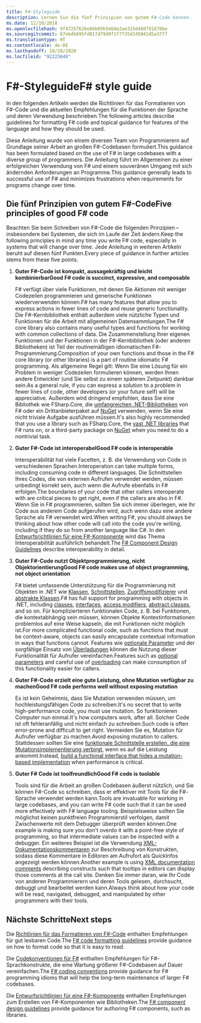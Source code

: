 ```yaml
---
title: F#-Styleguide
description: Lernen Sie die fünf Prinzipien von gutem F#-Code kennen.
ms.date: 12/10/2018
ms.openlocfilehash: 9f47257626e04b09b546de2ae315d48d791678be
ms.sourcegitcommit: 67ebdb695fd017d79d9f1f7f35d145042d5a37f7
ms.translationtype: HT
ms.contentlocale: de-DE
ms.lasthandoff: 10/20/2020
ms.locfileid: "92223648"
---
```

# <a name="f-style-guide"></a><span data-ttu-id="ed6a5-103">F#-Styleguide</span><span class="sxs-lookup"><span data-stu-id="ed6a5-103">F# style guide</span></span>

<span data-ttu-id="ed6a5-104">In den folgenden Artikeln werden die Richtlinien für das Formatieren von F#-Code und die aktuellen Empfehlungen für die Funktionen der Sprache und deren Verwendung beschrieben.</span><span class="sxs-lookup"><span data-stu-id="ed6a5-104">The following articles describe guidelines for formatting F# code and topical guidance for features of the language and how they should be used.</span></span>

<span data-ttu-id="ed6a5-105">Diese Anleitung wurde von einem diversen Team von Programmierern auf Grundlage seiner Arbeit an großen F#-Codebasen formuliert.</span><span class="sxs-lookup"><span data-stu-id="ed6a5-105">This guidance has been formulated based on the use of F# in large codebases with a diverse group of programmers.</span></span> <span data-ttu-id="ed6a5-106">Die Anleitung führt im Allgemeinen zu einer erfolgreichen Verwendung von F# und einem souveränen Umgang mit sich ändernden Anforderungen an Programme.</span><span class="sxs-lookup"><span data-stu-id="ed6a5-106">This guidance generally leads to successful use of F# and minimizes frustrations when requirements for programs change over time.</span></span>

## <a name="five-principles-of-good-f-code"></a><span data-ttu-id="ed6a5-107">Die fünf Prinzipien von gutem F#-Code</span><span class="sxs-lookup"><span data-stu-id="ed6a5-107">Five principles of good F# code</span></span>

<span data-ttu-id="ed6a5-108">Beachten Sie beim Schreiben von F#-Code die folgenden Prinzipien – insbesondere bei Systemen, die sich im Laufe der Zeit ändern.</span><span class="sxs-lookup"><span data-stu-id="ed6a5-108">Keep the following principles in mind any time you write F# code, especially in systems that will change over time.</span></span> <span data-ttu-id="ed6a5-109">Jede Anleitung in weiteren Artikeln beruht auf diesen fünf Punkten.</span><span class="sxs-lookup"><span data-stu-id="ed6a5-109">Every piece of guidance in further articles stems from these five points.</span></span>

1. <span data-ttu-id="ed6a5-110">**Guter F#-Code ist kompakt, aussagekräftig und leicht kombinierbar**</span><span class="sxs-lookup"><span data-stu-id="ed6a5-110">**Good F# code is succinct, expressive, and composable**</span></span>

    <span data-ttu-id="ed6a5-111">F# verfügt über viele Funktionen, mit denen Sie Aktionen mit weniger Codezeilen programmieren und generische Funktionen wiederverwenden können.</span><span class="sxs-lookup"><span data-stu-id="ed6a5-111">F# has many features that allow you to express actions in fewer lines of code and reuse generic functionality.</span></span> <span data-ttu-id="ed6a5-112">Die F#-Kernbibliothek enthält außerdem viele nützliche Typen und Funktionen für die Arbeit mit allgemeinen Datensammlungen.</span><span class="sxs-lookup"><span data-stu-id="ed6a5-112">The F# core library also contains many useful types and functions for working with common collections of data.</span></span> <span data-ttu-id="ed6a5-113">Die Zusammenstellung Ihrer eigenen Funktionen und der Funktionen in der F#-Kernbibliothek (oder anderen Bibliotheken) ist Teil der routinemäßigen idiomatischen F#-Programmierung.</span><span class="sxs-lookup"><span data-stu-id="ed6a5-113">Composition of your own functions and those in the F# core library (or other libraries) is a part of routine idiomatic F# programming.</span></span> <span data-ttu-id="ed6a5-114">Als allgemeine Regel gilt: Wenn Sie eine Lösung für ein Problem in weniger Codezeilen formulieren können, werden Ihnen andere Entwickler (und Sie selbst zu einem späteren Zeitpunkt) dankbar sein.</span><span class="sxs-lookup"><span data-stu-id="ed6a5-114">As a general rule, if you can express a solution to a problem in fewer lines of code, other developers (or your future self) will be appreciative.</span></span> <span data-ttu-id="ed6a5-115">Außerdem wird dringend empfohlen, dass Sie eine Bibliothek wie FSharp.Core, die [umfangreichen .NET-Bibliotheken](../../../api/index.md) von F# oder ein Drittanbieterpaket auf [NuGet](https://www.nuget.org/) verwenden, wenn Sie eine nicht triviale Aufgabe ausführen müssen.</span><span class="sxs-lookup"><span data-stu-id="ed6a5-115">It's also highly recommended that you use a library such as FSharp.Core, the [vast .NET libraries](../../../api/index.md) that F# runs on, or a third-party package on [NuGet](https://www.nuget.org/) when you need to do a nontrivial task.</span></span>

2. <span data-ttu-id="ed6a5-116">**Guter F#-Code ist interoperabel**</span><span class="sxs-lookup"><span data-stu-id="ed6a5-116">**Good F# code is interoperable**</span></span>

    <span data-ttu-id="ed6a5-117">Interoperabilität hat viele Facetten, z. B. die Verwendung von Code in verschiedenen Sprachen.</span><span class="sxs-lookup"><span data-stu-id="ed6a5-117">Interoperation can take multiple forms, including consuming code in different languages.</span></span> <span data-ttu-id="ed6a5-118">Die Schnittstellen Ihres Codes, die von externen Aufrufen verwendet werden, müssen unbedingt korrekt sein, auch wenn die Aufrufe ebenfalls in F# erfolgen.</span><span class="sxs-lookup"><span data-stu-id="ed6a5-118">The boundaries of your code that other callers interoperate with are critical pieces to get right, even if the callers are also in F#.</span></span> <span data-ttu-id="ed6a5-119">Wenn Sie in F# programmieren, sollten Sie sich immer überlegen, wie Ihr Code aus anderem Code aufgerufen wird, auch wenn dazu eine andere Sprache als F# verwendet wird.</span><span class="sxs-lookup"><span data-stu-id="ed6a5-119">When writing F#, you should always be thinking about how other code will call into the code you're writing, including if they do so from another language like C#.</span></span> <span data-ttu-id="ed6a5-120">In den [Entwurfsrichtlinien für eine F#-Komponente](component-design-guidelines.md) wird das Thema Interoperabilität ausführlich behandelt.</span><span class="sxs-lookup"><span data-stu-id="ed6a5-120">The [F# Component Design Guidelines](component-design-guidelines.md) describe interoperability in detail.</span></span>

3. <span data-ttu-id="ed6a5-121">**Guter F#-Code nutzt Objektprogrammierung, nicht Objektorientierung**</span><span class="sxs-lookup"><span data-stu-id="ed6a5-121">**Good F# code makes use of object programming, not object orientation**</span></span>

    <span data-ttu-id="ed6a5-122">F# bietet umfassende Unterstützung für die Programmierung mit Objekten in .NET wie [Klassen](../language-reference/classes.md), [Schnittstellen](../language-reference/interfaces.md), [Zugriffsmodifizierer](../language-reference/access-control.md) und [abstrakte Klassen](../language-reference/abstract-classes.md).</span><span class="sxs-lookup"><span data-stu-id="ed6a5-122">F# has full support for programming with objects in .NET, including [classes](../language-reference/classes.md), [interfaces](../language-reference/interfaces.md), [access modifiers](../language-reference/access-control.md), [abstract classes](../language-reference/abstract-classes.md), and so on.</span></span> <span data-ttu-id="ed6a5-123">Für komplizierteren funktionalen Code, z. B. bei Funktionen, die kontextabhängig sein müssen, können Objekte Kontextinformationen problemlos auf eine Weise kapseln, die mit Funktionen nicht möglich ist.</span><span class="sxs-lookup"><span data-stu-id="ed6a5-123">For more complicated functional code, such as functions that must be context-aware, objects can easily encapsulate contextual information in ways that functions cannot.</span></span> <span data-ttu-id="ed6a5-124">Features wie [optionale Parameter](../language-reference/members/methods.md#optional-arguments) und der sorgfältige Einsatz von [Überladungen](../language-reference/members/methods.md#overloaded-methods) können die Nutzung dieser Funktionalität für Aufrufer vereinfachen.</span><span class="sxs-lookup"><span data-stu-id="ed6a5-124">Features such as [optional parameters](../language-reference/members/methods.md#optional-arguments) and careful use of [overloading](../language-reference/members/methods.md#overloaded-methods) can make consumption of this functionality easier for callers.</span></span>

4. <span data-ttu-id="ed6a5-125">**Guter F#-Code erzielt eine gute Leistung, ohne Mutation verfügbar zu machen**</span><span class="sxs-lookup"><span data-stu-id="ed6a5-125">**Good F# code performs well without exposing mutation**</span></span>

    <span data-ttu-id="ed6a5-126">Es ist kein Geheimnis, dass Sie Mutation verwenden müssen, um hochleistungsfähigen Code zu schreiben.</span><span class="sxs-lookup"><span data-stu-id="ed6a5-126">It's no secret that to write high-performance code, you must use mutation.</span></span> <span data-ttu-id="ed6a5-127">So funktionieren Computer nun einmal.</span><span class="sxs-lookup"><span data-stu-id="ed6a5-127">It's how computers work, after all.</span></span> <span data-ttu-id="ed6a5-128">Solcher Code ist oft fehleranfällig und nicht einfach zu schreiben.</span><span class="sxs-lookup"><span data-stu-id="ed6a5-128">Such code is often error-prone and difficult to get right.</span></span> <span data-ttu-id="ed6a5-129">Vermeiden Sie es, Mutation für Aufrufer verfügbar zu machen.</span><span class="sxs-lookup"><span data-stu-id="ed6a5-129">Avoid exposing mutation to callers.</span></span> <span data-ttu-id="ed6a5-130">Stattdessen sollten Sie eine [funktionale Schnittstelle erstellen, die eine Mutationsimplementierung verbirgt](conventions.md#performance), wenn es auf die Leistung ankommt.</span><span class="sxs-lookup"><span data-stu-id="ed6a5-130">Instead, [build a functional interface that hides a mutation-based implementation](conventions.md#performance) when performance is critical.</span></span>

5. <span data-ttu-id="ed6a5-131">**Guter F# Code ist toolfreundlich**</span><span class="sxs-lookup"><span data-stu-id="ed6a5-131">**Good F# code is toolable**</span></span>

    <span data-ttu-id="ed6a5-132">Tools sind für die Arbeit an großen Codebasen äußerst nützlich, und Sie können F#-Code so schreiben, dass er effektiver mit Tools für die F#-Sprache verwendet werden kann.</span><span class="sxs-lookup"><span data-stu-id="ed6a5-132">Tools are invaluable for working in large codebases, and you can write F# code such that it can be used more effectively with F# language tooling.</span></span> <span data-ttu-id="ed6a5-133">Beispielsweise sollten Sie möglichst keinen punktfreien Programmierstil verfolgen, damit Zwischenwerte mit dem Debugger überprüft werden können.</span><span class="sxs-lookup"><span data-stu-id="ed6a5-133">One example is making sure you don't overdo it with a point-free style of programming, so that intermediate values can be inspected with a debugger.</span></span> <span data-ttu-id="ed6a5-134">Ein weiteres Beispiel ist die Verwendung [XML-Dokumentationskommentaren](../language-reference/xml-documentation.md) zur Beschreibung von Konstrukten, sodass diese Kommentare in Editoren am Aufrufort als QuickInfos angezeigt werden können.</span><span class="sxs-lookup"><span data-stu-id="ed6a5-134">Another example is using [XML documentation comments](../language-reference/xml-documentation.md) describing constructs such that tooltips in editors can display those comments at the call site.</span></span> <span data-ttu-id="ed6a5-135">Denken Sie immer daran, wie Ihr Code von anderen Programmierern und deren Tools gelesen, durchsucht, debuggt und bearbeitet werden kann.</span><span class="sxs-lookup"><span data-stu-id="ed6a5-135">Always think about how your code will be read, navigated, debugged, and manipulated by other programmers with their tools.</span></span>

## <a name="next-steps"></a><span data-ttu-id="ed6a5-136">Nächste Schritte</span><span class="sxs-lookup"><span data-stu-id="ed6a5-136">Next steps</span></span>

<span data-ttu-id="ed6a5-137">Die [Richtlinien für das Formatieren von F#-Code](formatting.md) enthalten Empfehlungen für gut lesbaren Code.</span><span class="sxs-lookup"><span data-stu-id="ed6a5-137">The [F# code formatting guidelines](formatting.md) provide guidance on how to format code so that it is easy to read.</span></span>

<span data-ttu-id="ed6a5-138">Die [Codekonventionen für F#](conventions.md) enthalten Empfehlungen für F#-Sprachkonstrukte, die eine Wartung größerer F#-Codebasen auf Dauer vereinfachen.</span><span class="sxs-lookup"><span data-stu-id="ed6a5-138">The [F# coding conventions](conventions.md) provide guidance for F# programming idioms that will help the long-term maintenance of larger F# codebases.</span></span>

<span data-ttu-id="ed6a5-139">Die [Entwurfsrichtlinien für eine F#-Komponente](component-design-guidelines.md) enthalten Empfehlungen zum Erstellen von F#-Komponenten wie Bibliotheken.</span><span class="sxs-lookup"><span data-stu-id="ed6a5-139">The [F# component design guidelines](component-design-guidelines.md) provide guidance for authoring F# components, such as libraries.</span></span>
